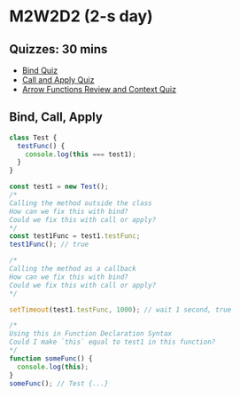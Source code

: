 # M2W2D2 (2-s day)

## Quizzes: 30 mins

- [Bind Quiz]
- [Call and Apply Quiz]
- [Arrow Functions Review and Context Quiz]

## Bind, Call, Apply

```js
class Test {
  testFunc() {
    console.log(this === test1);
  }
}

const test1 = new Test();
/* 
Calling the method outside the class
How can we fix this with bind?
Could we fix this with call or apply?
*/
const test1Func = test1.testFunc;
test1Func(); // true

/* 
Calling the method as a callback
How can we fix this with bind?
Could we fix this with call or apply?
*/

setTimeout(test1.testFunc, 1000); // wait 1 second, true

/* 
Using this in Function Declaration Syntax
Could I make `this` equal to test1 in this function?
*/
function someFunc() {
  console.log(this);
}
someFunc(); // Test {...}
```

[Bind Quiz]: https://open.appacademy.io/learn/js-py---pt-sept-2021-online/week-8---tdd/bind-quiz
[Call and Apply Quiz]: https://open.appacademy.io/learn/js-py---pt-sept-2021-online/week-8---tdd/call-and-apply-quiz
[Arrow Functions Review and Context Quiz]: https://open.appacademy.io/learn/js-py---pt-sept-2021-online/week-8---tdd/arrow-functions-review-and-context-quiz

